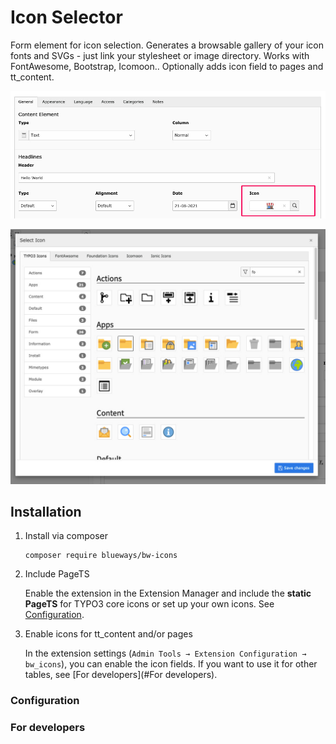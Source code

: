 # Icon Selector

Form element for icon selection. Generates a browsable gallery of your icon fonts and SVGs - just link your stylesheet or image directory. Works with FontAwesome, Bootstrap,
Icomoon.. Optionally adds icon field to pages and tt_content.

![Backend Form](Documentation/Images/backend1.jpg)

![Backend Form](Documentation/Images/gallery.jpg)

## Installation

1. Install via composer

   ``` {.bash}
   composer require blueways/bw-icons
   ```

2. Include PageTS

   Enable the extension in the Extension Manager and include the **static PageTS** for TYPO3 core icons or set up your own icons. See [Configuration](#Configuration).
   
3. Enable icons for tt_content and/or pages

    In the extension settings (`Admin Tools → Extension Configuration → bw_icons`), you can enable the icon fields. If you want to use it for other tables, see [For developers](#For developers).


### Configuration

### For developers
